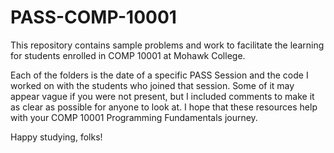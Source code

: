 # PASS-COMP-10001
This repository contains sample problems and work to facilitate the learning for students enrolled in COMP 10001 at Mohawk College.

Each of the folders is the date of a specific PASS Session and the code I worked on with the students who joined that session. Some of it may appear vague if you were not present, but I included comments to make it as clear as possible for anyone to look at. I hope that these resources help with your COMP 10001 Programming Fundamentals journey.

Happy studying, folks! 
